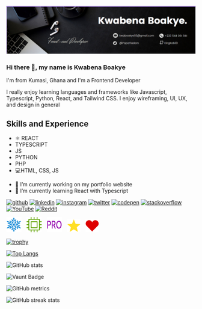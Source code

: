 ![Banner](./linkedInBanner.png)

### Hi there 👋, my name is Kwabena Boakye
I'm from Kumasi, Ghana and I'm a Frontend Developer


I really enjoy learning languages and frameworks like Javascript, Typescript, Python, React, and Tailwind CSS. I enjoy wireframing, UI, UX, and design in general

## Skills and Experience
* ⚛️ REACT
* TYPESCRIPT
* JS
* PYTHON
* PHP
* 💻HTML, CSS, JS

- 🔭 I’m currently working on my portfolio website 
- 🌱 I’m currently learning React with Typescript 


[<img src='https://cdn.jsdelivr.net/npm/simple-icons@3.0.1/icons/github.svg' alt='github' height='40'>](https://github.com/Kingkobi01)  [<img src='https://cdn.jsdelivr.net/npm/simple-icons@3.0.1/icons/linkedin.svg' alt='linkedin' height='40'>](https://www.linkedin.com/in/https://www.linkedin.com/in/kwabena-boakye-917530197?lipi=urn%3Ali%3Apage%3Ad_flagship3_profile_view_base_contact_details%3BHC2mLzmJS9Sg5f90rhAS4Q%3D%3D/)  [<img src='https://cdn.jsdelivr.net/npm/simple-icons@3.0.1/icons/instagram.svg' alt='instagram' height='40'>](https://www.instagram.com/1kwaboakyeii/)  [<img src='https://cdn.jsdelivr.net/npm/simple-icons@3.0.1/icons/twitter.svg' alt='twitter' height='40'>](https://twitter.com/PapaYiadom)  [<img src='https://cdn.jsdelivr.net/npm/simple-icons@3.0.1/icons/codepen.svg' alt='codepen' height='40'>](https://codepen.io/kingkobi01)  [<img src='https://cdn.jsdelivr.net/npm/simple-icons@3.0.1/icons/stackoverflow.svg' alt='stackoverflow' height='40'>](https://stackoverflow.com/users/18065544)  [<img src='https://cdn.jsdelivr.net/npm/simple-icons@3.0.1/icons/youtube.svg' alt='YouTube' height='40'>](https://www.youtube.com/channel/UCcnyshroIuTgLZukaovHsDw)  [<img src='https://cdn.jsdelivr.net/npm/simple-icons@3.0.1/icons/reddit.svg' alt='Reddit' height='40'>](https://www.reddit.com/user/onyansani)  




<a href='https://archiveprogram.github.com/'><img src='https://raw.githubusercontent.com/acervenky/animated-github-badges/master/assets/acbadge.gif' width='40' height='40'></a> <a href='https://docs.github.com/en/developers'><img src='https://raw.githubusercontent.com/acervenky/animated-github-badges/master/assets/devbadge.gif' width='40' height='40'></a> <a href='https://github.com/pricing'><img src='https://raw.githubusercontent.com/acervenky/animated-github-badges/master/assets/pro.gif' width='40' height='40'></a> <a href='https://stars.github.com/'><img src='https://raw.githubusercontent.com/acervenky/animated-github-badges/master/assets/starbadge.gif' width='35' height='35'></a> <a href='https://docs.github.com/en/github/supporting-the-open-source-community-with-github-sponsors'><img src='https://raw.githubusercontent.com/acervenky/animated-github-badges/master/assets/sponsorbadge.gif' width='35' height='35'></a> 

[![trophy](https://github-profile-trophy.vercel.app/?username=Kingkobi01)](https://github.com/ryo-ma/github-profile-trophy)

[![Top Langs](https://github-readme-stats.vercel.app/api/top-langs/?username=Kingkobi01)](https://github.com/anuraghazra/github-readme-stats)

![GitHub stats](https://github-readme-stats.vercel.app/api?username=Kingkobi01&show_icons=true)  

![Vaunt Badge](https://api.vaunt.dev/v1/github/entities/Kingkobi01/contributions?format=svg&private=false)  

![GitHub metrics](https://metrics.lecoq.io/Kingkobi01)  

![GitHub streak stats](https://streak-stats.demolab.com/?user=Kingkobi01)  



